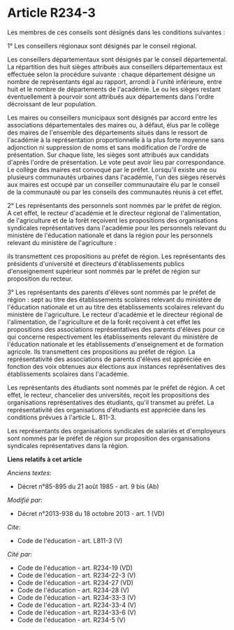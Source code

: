 # Article R234-3

Les membres de ces conseils sont désignés dans les conditions suivantes : 

1° Les conseillers régionaux sont désignés par le conseil régional. 

Les conseillers départementaux sont désignés par le conseil départemental. La répartition des huit sièges attribués aux
conseillers départementaux est effectuée selon la procédure suivante : chaque département désigne un nombre de représentants
égal au rapport, arrondi à l'unité inférieure, entre huit et le nombre de départements de l'académie. Le ou les sièges
restant éventuellement à pourvoir sont attribués aux départements dans l'ordre décroissant de leur population. 

Les maires ou conseillers municipaux sont désignés par accord entre les associations départementales des maires ou, à défaut,
élus par le collège des maires de l'ensemble des départements situés dans le ressort de l'académie à la représentation
proportionnelle à la plus forte moyenne sans adjonction ni suppression de noms et sans modification de l'ordre de
présentation. Sur chaque liste, les sièges sont attribués aux candidats d'après l'ordre de présentation. Le vote peut avoir
lieu par correspondance. Le collège des maires est convoqué par le préfet. Lorsqu'il existe une ou plusieurs communautés
urbaines dans l'académie, l'un des sièges réservés aux maires est occupé par un conseiller communautaire élu par le conseil
de la communauté ou par les conseils des communautés réunis à cet effet. 

2° Les représentants des personnels sont nommés par le préfet de région. A cet effet, le recteur d'académie et le directeur
régional de l'alimentation, de l'agriculture et de la forêt reçoivent les propositions des organisations syndicales
représentatives dans l'académie pour les personnels relevant du ministère de l'éducation nationale et dans la région pour les
personnels relevant du ministère de l'agriculture : 

ils transmettent ces propositions au préfet de région. Les représentants des présidents d'université et directeurs
d'établissements publics d'enseignement supérieur sont nommés par le préfet de région sur proposition du recteur. 

3° Les représentants des parents d'élèves sont nommés par le préfet de région : sept au titre des établissements scolaires
relevant du ministère de l'éducation nationale et un au titre des établissements scolaires relevant du ministère de
l'agriculture. Le recteur d'académie et le directeur régional de l'alimentation, de l'agriculture et de la forêt reçoivent à
cet effet les propositions des associations représentatives des parents d'élèves pour ce qui concerne respectivement les
établissements relevant du ministère de l'éducation nationale et les établissements d'enseignement et de formation agricole.
Ils transmettent ces propositions au préfet de région. La représentativité des associations de parents d'élèves est appréciée
en fonction des voix obtenues aux élections aux instances représentatives des établissements scolaires dans l'académie. 

Les représentants des étudiants sont nommés par le préfet de région. A cet effet, le recteur, chancelier des universités,
reçoit les propositions des organisations représentatives des étudiants, qu'il transmet au préfet. La représentativité des
organisations d'étudiants est appréciée dans les conditions prévues à l'article L. 811-3.

Les représentants des organisations syndicales de salariés et d'employeurs sont nommés par le préfet de région sur
proposition des organisations syndicales représentatives dans la région.

**Liens relatifs à cet article**

_Anciens textes_:

  - Décret n°85-895 du 21 août 1985 - art. 9 bis (Ab)

_Modifié par_:

  - Décret n°2013-938 du 18 octobre 2013 - art. 1 (VD)

_Cite_:

  - Code de l'éducation - art. L811-3 (V)

_Cité par_:

  - Code de l'éducation - art. R234-19 (VD)
  - Code de l'éducation - art. R234-22-3 (V)
  - Code de l'éducation - art. R234-27 (VD)
  - Code de l'éducation - art. R234-28 (V)
  - Code de l'éducation - art. R234-33-3 (V)
  - Code de l'éducation - art. R234-33-4 (V)
  - Code de l'éducation - art. R234-33-6 (V)
  - Code de l'éducation - art. R234-5 (V)
